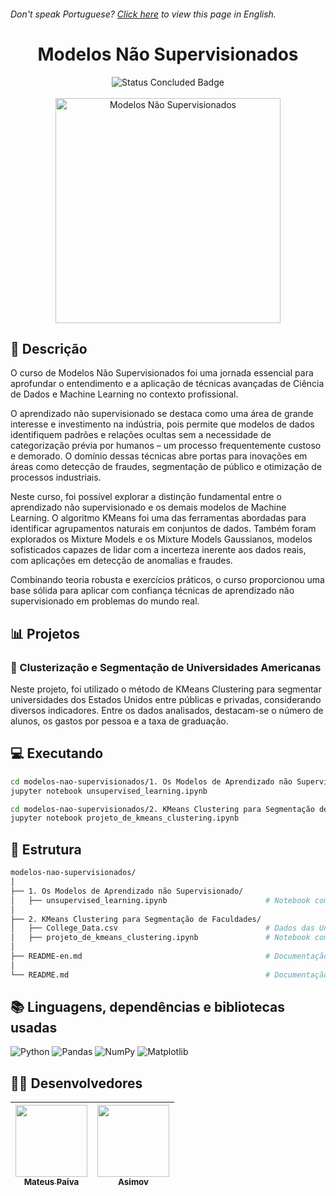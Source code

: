 <h6> Don't speak Portuguese? <a href="https://github.com/mateusopaiva/modelos-nao-supervisionados/blob/main/README-en.md">Click here</a> to view this page in English.</h6>

<h1 align="center">Modelos Não Supervisionados</h1>

<p align="center">
  <img src="http://img.shields.io/static/v1?label=STATUS&message=CONCLUDED&color=GREEN&style=for-the-badge" alt="Status Concluded Badge">
  <br><br>
  <img height="360em" src="https://github.com/user-attachments/assets/15746525-b2f5-41d6-8997-33d03ac43cd0" alt="Modelos Não Supervisionados">
</p>

## 📂 Descrição
O curso de Modelos Não Supervisionados foi uma jornada essencial para aprofundar o entendimento e a aplicação de técnicas avançadas de Ciência de Dados e Machine Learning no contexto profissional.

O aprendizado não supervisionado se destaca como uma área de grande interesse e investimento na indústria, pois permite que modelos de dados identifiquem padrões e relações ocultas sem a necessidade de categorização prévia por humanos – um processo frequentemente custoso e demorado. O domínio dessas técnicas abre portas para inovações em áreas como detecção de fraudes, segmentação de público e otimização de processos industriais.

Neste curso, foi possível explorar a distinção fundamental entre o aprendizado não supervisionado e os demais modelos de Machine Learning. O algoritmo KMeans foi uma das ferramentas abordadas para identificar agrupamentos naturais em conjuntos de dados. Também foram explorados os Mixture Models e os Mixture Models Gaussianos, modelos sofisticados capazes de lidar com a incerteza inerente aos dados reais, com aplicações em detecção de anomalias e fraudes.

Combinando teoria robusta e exercícios práticos, o curso proporcionou uma base sólida para aplicar com confiança técnicas de aprendizado não supervisionado em problemas do mundo real.

## 📊 Projetos

### 🏫 Clusterização e Segmentação de Universidades Americanas

Neste projeto, foi utilizado o método de KMeans Clustering para segmentar universidades dos Estados Unidos entre públicas e privadas, considerando diversos indicadores. Entre os dados analisados, destacam-se o número de alunos, os gastos por pessoa e a taxa de graduação.

## 💻 Executando
```bash
cd modelos-nao-supervisionados/1. Os Modelos de Aprendizado não Supervisionado
jupyter notebook unsupervised_learning.ipynb
```
```bash
cd modelos-nao-supervisionados/2. KMeans Clustering para Segmentação de Faculdades
jupyter notebook projeto_de_kmeans_clustering.ipynb
```

## 📝 Estrutura
```bash
modelos-nao-supervisionados/
│
├── 1. Os Modelos de Aprendizado não Supervisionado/                          
│   ├── unsupervised_learning.ipynb                      # Notebook com os modelos de aprendizado não supervisionado.
│
├── 2. KMeans Clustering para Segmentação de Faculdades/          
│   ├── College_Data.csv                                 # Dados das Universidades Americanas.
│   ├── projeto_de_kmeans_clustering.ipynb               # Notebook com a clusterização e segmentação de universidades americanas.
│
├── README-en.md                                         # Documentação em inglês.
│
└── README.md                                            # Documentação em português.
```

## 📚 Linguagens, dependências e bibliotecas usadas
<div style="display: inline_block">
   
  ![Python](https://img.shields.io/badge/python-3670A0?style=for-the-badge&logo=python&logoColor=ffdd54)
  ![Pandas](https://img.shields.io/badge/pandas-%23150458.svg?style=for-the-badge&logo=pandas&logoColor=white)
  ![NumPy](https://img.shields.io/badge/numpy-%23013243.svg?style=for-the-badge&logo=numpy&logoColor=white)
  ![Matplotlib](https://img.shields.io/badge/Matplotlib-%23ffffff.svg?style=for-the-badge&logo=Matplotlib&logoColor=black)

</div>
          
## 🙋‍♂️ Desenvolvedores
| [<img src="https://avatars.githubusercontent.com/u/106707389?s=400&u=c01ee84b19a35b975ac9634deb3baf48d681a4c5&v=4" width=115><br><sub>Mateus Paiva</sub>](https://github.com/mateusopaiva) | [<img src="https://github.com/mateusopaiva/calculadora/assets/106707389/79e6439c-2110-419b-bdaa-afec6404f65c" width=115><br><sub>Asimov</sub>](https://asimov.academy/)  |
| :---: | :---: |
